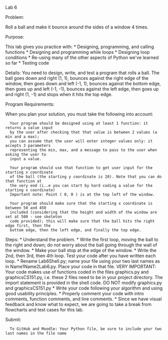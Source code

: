 Lab 6

Problem:

   Roll a ball and make it bounce around the sides of a window 4 times.

Purpose:

   This lab gives you practice with: 
      * Designing, programming, and calling functions
      * Designing and programming while loops 
      * Designing loop conditions 
      * Re-using many of the other aspects of Python we've learned so far 
      * Testing code

Details:
   You need to design, write, and test a program that rolls a ball.  The ball 
   goes down and right (1, 1), bounces against the right edge of the window, then 
   goes down and left (-1, 1), bounces against the bottom edge, then
   goes up and left (-1, -1), bounces against the left edge, then
   goes up and right (1, -1) and stops when it hits the top edge.

Program Requirements:

   When you plan your solution, you must take the following into account:

      Your program should be designed using at least 1 function: it returns a value input 
      by the user after checking that that value is between 2 values (a min and a max); 
      you can assume that the user will enter integer values only: it accepts 3 parameters 
      representing the min, max, and a message to pass to the user when asking the user to 
      input a value.

      Your program should use that function to get user input for the starting x coordinate 
      of the ball (the starting y coordinate is 20). Note that you can do that function at 
      the very end (i..e you can start by hard coding a value for the starting x coordinate) 
      Important note: Point ( 0, 0 ) is at the top left of the window.

      Your program should make sure that the starting x coordinate is between 50 and 450 
      included (considering that the height and width of the window are set at 500 - see skeleton
      code provided); this will make sure that the ball hits the right edge first, then the 
      bottom edge, then the left edge, and finally the top edge.

   Steps:
      * Understand the problem.
      * Write the first loop, moving the ball to the right and down; do not worry about the 
        ball going through the wall of the window.
      * Make your ball stop at the edge of the window.
      * Write the 2nd, then 3rd, then 4th loop. Test your code after you have written each loop.
      * Rename Lab6Shell.py; name your file using your two last names as in Name1Name2Lab6.py. 
        Place your code in that file. VERY IMPORTANT: Your code makes use of functions coded in 
        the files graphics.py and graphicsCS151.py, i.e. these 2 files need to be in your project 
        directory. The import statement is provided in the shell code. 
        DO NOT modify graphics.py and graphicsCS151.py
      * Write your code following your algorithm and using good usability principles.
      * Properly comment your code with intro comments, function comments, and line comments.
      * Since we have visual feedback and know what to expect, we are going to take a break from 
        flowcharts and test cases for this lab.

   Submit:

      To GitHub and Moodle: Your Python file, be sure to include your two last names in the file name
